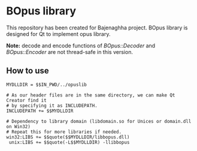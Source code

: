 BOpus library
=============

This repository has been created for Bajenaghha project. BOpus library is designed for Qt to implement opus library.

**Note:** decode and encode functions of *BOpus::Decoder* and *BOpus::Encoder* are not thread-safe in this version.

How to use
----------

    MYDLLDIR = $$IN_PWD/../opuslib
    
    # As our header files are in the same directory, we can make Qt Creator find it
    # by specifying it as INCLUDEPATH.
    INCLUDEPATH += $$MYDLLDIR
    
    # Dependency to library domain (libdomain.so for Unices or domain.dll on Win32)
    # Repeat this for more libraries if needed.
    win32:LIBS += $$quote($$MYDLLDIR/libbopus.dll)
     unix:LIBS += $$quote(-L$$MYDLLDIR) -llibbopus

